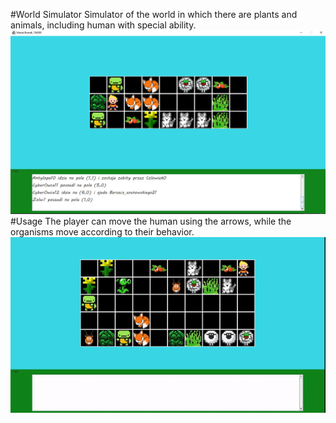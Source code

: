#World Simulator
Simulator of the world in which there are plants and animals, including human with special ability.
![img.png](screenshots/img.png)
#Usage
The player can move the human using the arrows, while the organisms move according to their behavior.
![ezgif.com-gif-maker.gif](screenshots/ezgif.com-gif-maker.gif)

